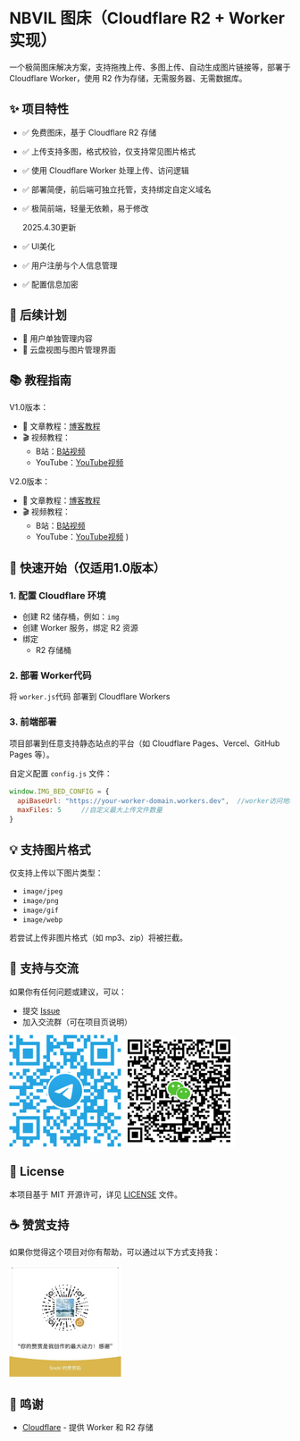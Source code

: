 
# NBVIL 图床（Cloudflare R2 + Worker 实现）

一个极简图床解决方案，支持拖拽上传、多图上传、自动生成图片链接等，部署于 Cloudflare Worker，使用 R2 作为存储，无需服务器、无需数据库。

## ✨ 项目特性

- ✅ 免费图床，基于 Cloudflare R2 存储
- ✅ 上传支持多图，格式校验，仅支持常见图片格式
- ✅ 使用 Cloudflare Worker 处理上传、访问逻辑
- ✅ 部署简便，前后端可独立托管，支持绑定自定义域名
- ✅ 极简前端，轻量无依赖，易于修改

  2025.4.30更新
- ✅ UI美化
- ✅ 用户注册与个人信息管理
- ✅ 配置信息加密

## 🔧 后续计划

- 🔐 用户单独管理内容
- 📁 云盘视图与图片管理界面

## 📚 教程指南
V1.0版本：
- 📖 文章教程：[博客教程](https://blog.nbvil.com/server/imagehost/)
- 🎬 视频教程：
  - B站：[B站视频](https://www.bilibili.com/video/BV1U159zHEKf/)
  - YouTube：[YouTube视频](https://youtu.be/VzODYN_eTUk)
    
V2.0版本：
- 📖 文章教程：[博客教程](https://blog.nbvil.com/server/imagehost2/)
- 🎬 视频教程：
  - B站：[B站视频](https://www.bilibili.com/video/BV1beGvzcEbb/)
  - YouTube：[YouTube视频](https://youtu.be/-Utcxd6UFC8)
)
    
## 🚀 快速开始（仅适用1.0版本）

### 1. 配置 Cloudflare 环境

- 创建 R2 储存桶，例如：`img`
- 创建 Worker 服务，绑定 R2 资源
- 绑定
  - R2 存储桶

### 2. 部署 Worker代码

将 `worker.js`代码 部署到 Cloudflare Workers

### 3. 前端部署

项目部署到任意支持静态站点的平台（如 Cloudflare Pages、Vercel、GitHub Pages 等）。

自定义配置 `config.js` 文件：

```js
window.IMG_BED_CONFIG = {
  apiBaseUrl: "https://your-worker-domain.workers.dev",  //worker访问地址
  maxFiles: 5     //自定义最大上传文件数量                                          
}
```

## 💡 支持图片格式

仅支持上传以下图片类型：

- `image/jpeg`
- `image/png`
- `image/gif`
- `image/webp`

若尝试上传非图片格式（如 mp3、zip）将被拦截。

## 💬 支持与交流

如果你有任何问题或建议，可以：

- 提交 [Issue](https://github.com/sindricn/ImageHost-R2/issues)
- 加入交流群（可在项目页说明）
  
<img src="PIC/telegram.png" alt="telegram" width="200" />          <img src="PIC/wx.jpeg" alt="wx" width="200" />

## 📝 License

本项目基于 MIT 开源许可，详见 [LICENSE](#license) 文件。

## ☕ 赞赏支持
如果你觉得这个项目对你有帮助，可以通过以下方式支持我：

<img src="PIC/wx.jpg" alt="赞赏码" width="200" />

## 🙏 鸣谢

- [Cloudflare](https://cloudflare.com) - 提供 Worker 和 R2 存储


